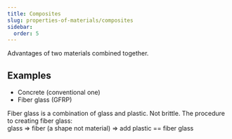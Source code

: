 ```yaml
---
title: Composites
slug: properties-of-materials/composites
sidebar:
  order: 5
---
```


Advantages of two materials combined together.

## Examples

- Concrete (conventional one)
- Fiber glass (GFRP)

Fiber glass is a combination of glass and plastic. Not brittle. The procedure to
creating fiber glass:  
glass => fiber (a shape not material) => add plastic == fiber glass
